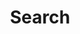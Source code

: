 ---
title: "Search"
placeholder: Search the site with full text fuzzy search ...
layout: "search"
---